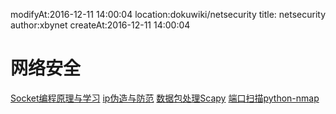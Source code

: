 modifyAt:2016-12-11 14:00:04
location:dokuwiki/netsecurity
title: netsecurity 
author:xbynet
createAt:2016-12-11 14:00:04

#  网络安全 
[Socket编程原理与学习](/pages/dokuwiki/python/socket编程学习)
[ip伪造与防范](/pages/dokuwiki/netsurity/ip伪造与防范)
[数据包处理Scapy](/pages/dokuwiki/python/scapy)
[端口扫描python-nmap](/pages/dokuwiki/python/python-nmap)